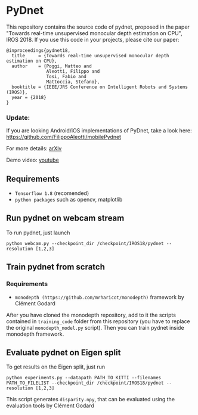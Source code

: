# PyDnet
This repository contains the source code of pydnet, proposed in the paper "Towards real-time unsupervised monocular depth estimation on CPU", IROS 2018.
If you use this code in your projects, please cite our paper:

```
@inproceedings{pydnet18,
  title     = {Towards real-time unsupervised monocular depth estimation on CPU},
  author    = {Poggi, Matteo and
               Aleotti, Filippo and
               Tosi, Fabio and
               Mattoccia, Stefano},
  booktitle = {IEEE/JRS Conference on Intelligent Robots and Systems (IROS)},
  year = {2018}
}
```

### Update: 
If you are looking Android/iOS implementations of PyDnet, take a look here:
https://github.com/FilippoAleotti/mobilePydnet

For more details:
[arXiv](https://arxiv.org/abs/1806.11430)

Demo video:
[youtube](https://www.youtube.com/watch?v=Q6ao4Jrulns)

## Requirements

* `Tensorflow 1.8` (recomended) 
* `python packages` such as opencv, matplotlib

## Run pydnet on webcam stream

To run pydnet, just launch

```
python webcam.py --checkpoint_dir /checkpoint/IROS18/pydnet --resolution [1,2,3]
```

## Train pydnet from scratch

### Requirements

* `monodepth (https://github.com/mrharicot/monodepth)` framework by Clément Godard

After you have cloned the monodepth repository, add to it the scripts contained in `training_code` folder from this repository (you have to replace the original `monodepth_model.py` script).
Then you can train pydnet inside monodepth framework.

## Evaluate pydnet on Eigen split

To get results on the Eigen split, just run

```
python experiments.py --datapath PATH_TO_KITTI --filenames PATH_TO_FILELIST --checkpoint_dir /checkpoint/IROS18/pydnet --resolution [1,2,3]
```

This script generates `disparity.npy`, that can be evaluated using the evaluation tools by Clément Godard 
